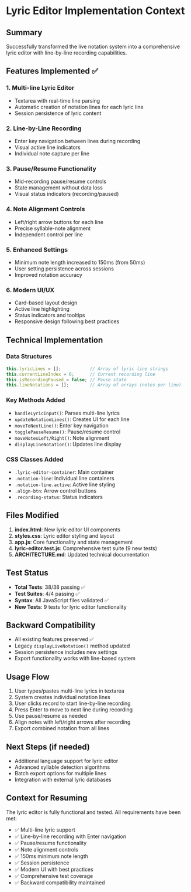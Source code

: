 # Lyric Editor Implementation Context

## Summary
Successfully transformed the live notation system into a comprehensive lyric editor with line-by-line recording capabilities.

## Features Implemented ✅

### 1. Multi-line Lyric Editor
- Textarea with real-time line parsing
- Automatic creation of notation lines for each lyric line
- Session persistence of lyric content

### 2. Line-by-Line Recording
- Enter key navigation between lines during recording
- Visual active line indicators
- Individual note capture per line

### 3. Pause/Resume Functionality
- Mid-recording pause/resume controls
- State management without data loss
- Visual status indicators (recording/paused)

### 4. Note Alignment Controls
- Left/right arrow buttons for each line
- Precise syllable-note alignment
- Independent control per line

### 5. Enhanced Settings
- Minimum note length increased to 150ms (from 50ms)
- User setting persistence across sessions
- Improved notation accuracy

### 6. Modern UI/UX
- Card-based layout design
- Active line highlighting
- Status indicators and tooltips
- Responsive design following best practices

## Technical Implementation

### Data Structures
```javascript
this.lyricLines = [];           // Array of lyric line strings
this.currentLineIndex = 0;      // Current recording line
this.isRecordingPaused = false; // Pause state
this.lineNotations = [];        // Array of arrays (notes per line)
```

### Key Methods Added
- `handleLyricInput()`: Parses multi-line lyrics
- `updateNotationLines()`: Creates UI for each line
- `moveToNextLine()`: Enter key navigation
- `togglePauseResume()`: Pause/resume control
- `moveNotesLeft/Right()`: Note alignment
- `displayLineNotation()`: Updates line display

### CSS Classes Added
- `.lyric-editor-container`: Main container
- `.notation-line`: Individual line containers
- `.notation-line.active`: Active line styling
- `.align-btn`: Arrow control buttons
- `.recording-status`: Status indicators

## Files Modified
1. **index.html**: New lyric editor UI components
2. **styles.css**: Lyric editor styling and layout
3. **app.js**: Core functionality and state management
4. **lyric-editor.test.js**: Comprehensive test suite (9 new tests)
5. **ARCHITECTURE.md**: Updated technical documentation

## Test Status
- **Total Tests**: 38/38 passing ✅
- **Test Suites**: 4/4 passing ✅
- **Syntax**: All JavaScript files validated ✅
- **New Tests**: 9 tests for lyric editor functionality

## Backward Compatibility
- All existing features preserved ✅
- Legacy `displayLiveNotation()` method updated
- Session persistence includes new settings
- Export functionality works with line-based system

## Usage Flow
1. User types/pastes multi-line lyrics in textarea
2. System creates individual notation lines
3. User clicks record to start line-by-line recording
4. Press Enter to move to next line during recording
5. Use pause/resume as needed
6. Align notes with left/right arrows after recording
7. Export combined notation from all lines

## Next Steps (if needed)
- Additional language support for lyric editor
- Advanced syllable detection algorithms
- Batch export options for multiple lines
- Integration with external lyric databases

## Context for Resuming
The lyric editor is fully functional and tested. All requirements have been met:
- ✅ Multi-line lyric support
- ✅ Line-by-line recording with Enter navigation
- ✅ Pause/resume functionality
- ✅ Note alignment controls
- ✅ 150ms minimum note length
- ✅ Session persistence
- ✅ Modern UI with best practices
- ✅ Comprehensive test coverage
- ✅ Backward compatibility maintained
